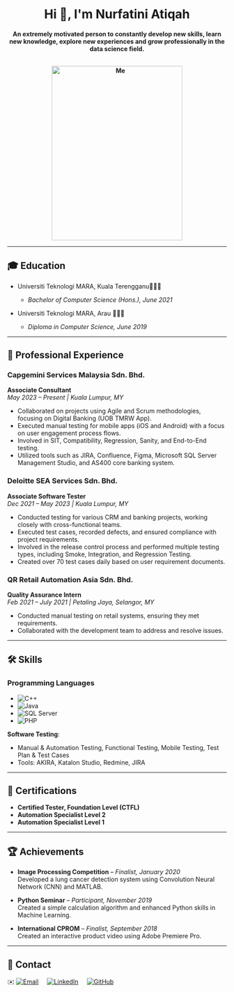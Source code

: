 

<h1 align="center" border-radius: 25px;>Hi 👋, I'm Nurfatini Atiqah </h1>

<h4 align="center">An extremely motivated person to constantly develop new skills, learn new knowledge, explore new experiences and grow professionally in the data science field.
  <br>
  <br>
  <p>
  <img src="https://github.com/user-attachments/assets/70ef0dc0-e543-4d35-b582-ee8feac20d6d" alt="Me" width= "300" height="400" />
</p>

---

## 🎓 **Education**  
* Universiti Teknologi MARA, Kuala Terengganu👨🏻‍🎓
  *  *Bachelor of Computer Science (Hons.), June 2021*

* Universiti Teknologi MARA, Arau 👨🏻‍🎓
   * *Diploma in Computer Science, June 2019*

---

## 💼 **Professional Experience**

### **Capgemini Services Malaysia Sdn. Bhd.**  
**Associate Consultant**  
_May 2023 – Present | Kuala Lumpur, MY_  
- Collaborated on projects using Agile and Scrum methodologies, focusing on Digital Banking (UOB TMRW App).  
- Executed manual testing for mobile apps (iOS and Android) with a focus on user engagement process flows.  
- Involved in SIT, Compatibility, Regression, Sanity, and End-to-End testing.  
- Utilized tools such as JIRA, Confluence, Figma, Microsoft SQL Server Management Studio, and AS400 core banking system.  
 

### **Deloitte SEA Services Sdn. Bhd.**  
**Associate Software Tester**  
_Dec 2021 – May 2023 | Kuala Lumpur, MY_  
- Conducted testing for various CRM and banking projects, working closely with cross-functional teams.  
- Executed test cases, recorded defects, and ensured compliance with project requirements.  
- Involved in the release control process and performed multiple testing types, including Smoke, Integration, and Regression Testing.  
- Created over 70 test cases daily based on user requirement documents.  

### **QR Retail Automation Asia Sdn. Bhd.**  
**Quality Assurance Intern**  
_Feb 2021 – July 2021 | Petaling Jaya, Selangor, MY_  
- Conducted manual testing on retail systems, ensuring they met requirements.  
- Collaborated with the development team to address and resolve issues.

---

## 🛠️ **Skills**

### **Programming Languages**  
- ![C++](https://img.shields.io/badge/-C++-00599C?logo=c%2B%2B&logoColor=white)  
- ![Java](https://img.shields.io/badge/-Java-007396?logo=java&logoColor=white)  
- ![SQL Server](https://img.shields.io/badge/-SQL%20Server-CC2927?logo=microsoft-sql-server&logoColor=white)  
- ![PHP](https://img.shields.io/badge/-PHP-777BB4?logo=php&logoColor=white)  

**Software Testing**:  
- Manual & Automation Testing, Functional Testing, Mobile Testing, Test Plan & Test Cases  
- Tools: AKIRA, Katalon Studio, Redmine, JIRA  

---

## 📜 **Certifications**  
- **Certified Tester, Foundation Level (CTFL)** 
- **Automation Specialist Level 2**   
- **Automation Specialist Level 1**  

---

## 🏆 **Achievements**

- **Image Processing Competition** – _Finalist, January 2020_  
  Developed a lung cancer detection system using Convolution Neural Network (CNN) and MATLAB.
  
- **Python Seminar** – _Participant, November 2019_  
  Created a simple calculation algorithm and enhanced Python skills in Machine Learning.

- **International CPROM** – _Finalist, September 2018_  
  Created an interactive product video using Adobe Premiere Pro.  

---

## 👥 **Contact**
✉️ [![Email](https://img.shields.io/badge/Email-D14836?logo=gmail&logoColor=white)](mailto:nurfatini163@gmail.com)&nbsp;&nbsp;&nbsp;&nbsp;
[![LinkedIn](https://img.shields.io/badge/LinkedIn-%230077B5.svg?style=flat&logo=linkedin&logoColor=white)](https://www.linkedin.com/in/nurfatiniatiqah/)&nbsp;&nbsp;&nbsp;&nbsp;
[![GitHub](https://img.shields.io/badge/GitHub-%23121011.svg?style=flat&logo=github&logoColor=white)](https://github.com/fatiniatiqah)  
